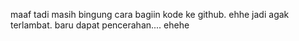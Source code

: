 maaf tadi masih bingung cara bagiin kode ke github. ehhe
jadi agak terlambat.
baru dapat pencerahan.... ehehe
